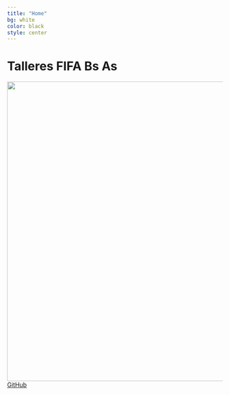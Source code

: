 ```yaml
---
title: "Home"
bg: white
color: black
style: center
---
```


# Talleres FIFA Bs As
<img width="700" src="img/logo_fifa.png">


<span id="forkongithub">
  <a href="{{ site.source_link }}" class="bg-blue">
     GitHub <i class="fa fa-github"></i>
  </a>
</span>
